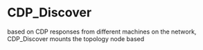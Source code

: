 # CDP_Discover

based on CDP responses from different machines on the network, CDP_Discover mounts the topology node based
